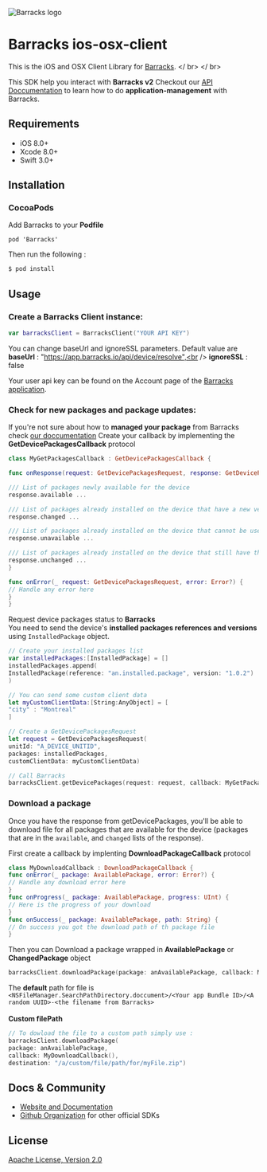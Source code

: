 ![Barracks logo](https://barracks.io/wp-content/uploads/2016/09/barracks_logo_green.png)
# Barracks ios-osx-client
This is the iOS and OSX Client Library for [Barracks](https://barracks.io/). </ br> </ br>

This SDK help you interact with **Barracks v2** Checkout our [API Doccumentation](https://barracks.io/support/application-management/) to learn how to do **application-management** with Barracks.
## Requirements
- iOS 8.0+
- Xcode 8.0+
- Swift 3.0+

## Installation
### CocoaPods
Add Barracks to your **Podfile**
```text
pod 'Barracks'
```
Then run the following : 
```bash
$ pod install
```

## Usage
### Create a Barracks Client instance:
```swift
var barracksClient = BarracksClient("YOUR API KEY")
```
You can change baseUrl and ignoreSSL parameters. Default value are <br />
**baseUrl** : "https://app.barracks.io/api/device/resolve",<br />
**ignoreSSL** : false<br />

Your user api key can be found on the Account page of the [Barracks application](https://app.barracks.io/).

### Check for new packages and package updates:
If you're not sure about how to **managed your package** from Barracks check [our doccumentation](https://barracks.io/support/application-management/)
Create your callback by implementing the **GetDevicePackagesCallback** protocol

```swift
class MyGetPackagesCallback : GetDevicePackagesCallback {

func onResponse(request: GetDevicePackagesRequest, response: GetDevicePackagesResponse) {

/// List of packages newly available for the device
response.available ...

/// List of packages already installed on the device that have a new version
response.changed ...

/// List of packages already installed on the device that cannot be used by the device anymore
response.unavailable ...

/// List of packages already installed on the device that still have the same version
response.unchanged ...
}

func onError(_ request: GetDevicePackagesRequest, error: Error?) {
// Handle any error here
}
}
```
Request device packages status to **Barracks** <br />
You need to send the device's **installed packages references and versions** using ```InstalledPackage``` object.
```swift
// Create your installed packages list
var installedPackages:[InstalledPackage] = []
installedPackages.append(
InstalledPackage(reference: "an.installed.package", version: "1.0.2")
)

// You can send some custom client data
let myCustomClientData:[String:AnyObject] = [
"city" : "Montreal"
]

// Create a GetDevicePackagesRequest
let request = GetDevicePackagesRequest(
unitId: "A_DEVICE_UNITID",
packages: installedPackages,
customClientData: myCustomClientData)

// Call Barracks
barracksClient.getDevicePackages(request: request, callback: MyGetPackagesCallback())

```

### Download a package

Once you have the response from getDevicePackages, you'll be able to download file for all packages that are available for the device (packages that are in the ```available```, and ```changed``` lists of the response).

First create a callback by implenting **DownloadPackageCallback** protocol

```swift
class MyDownloadCallback : DownloadPackageCallback {
func onError(_ package: AvailablePackage, error: Error?) {
// Handle any download error here
}
func onProgress(_ package: AvailablePackage, progress: UInt) {
// Here is the progress of your download
}
func onSuccess(_ package: AvailablePackage, path: String) {
// On success you got the download path of th package file
}
```
Then you can Download a package wrapped in **AvailablePackage** or **ChangedPackage** object
```swift
barracksClient.downloadPackage(package: anAvailablePackage, callback: MyDownloadCallback())
```
The **default** path for file is </br>
```<NSFileManager.SearchPathDirectory.doccument>/<Your app Bundle ID>/<A random UUID>-<the filename from Barracks>```
<br /> <br />
**Custom filePath**
```swift
// To dowload the file to a custom path simply use :
barracksClient.downloadPackage(
package: anAvailablePackage, 
callback: MyDownloadCallback(), 
destination: "/a/custom/file/path/for/myFile.zip")
```

## Docs & Community

* [Website and Documentation](https://barracks.io/)
* [Github Organization](https://github.com/barracksiot) for other official SDKs

## License

[Apache License, Version 2.0](LICENSE)
